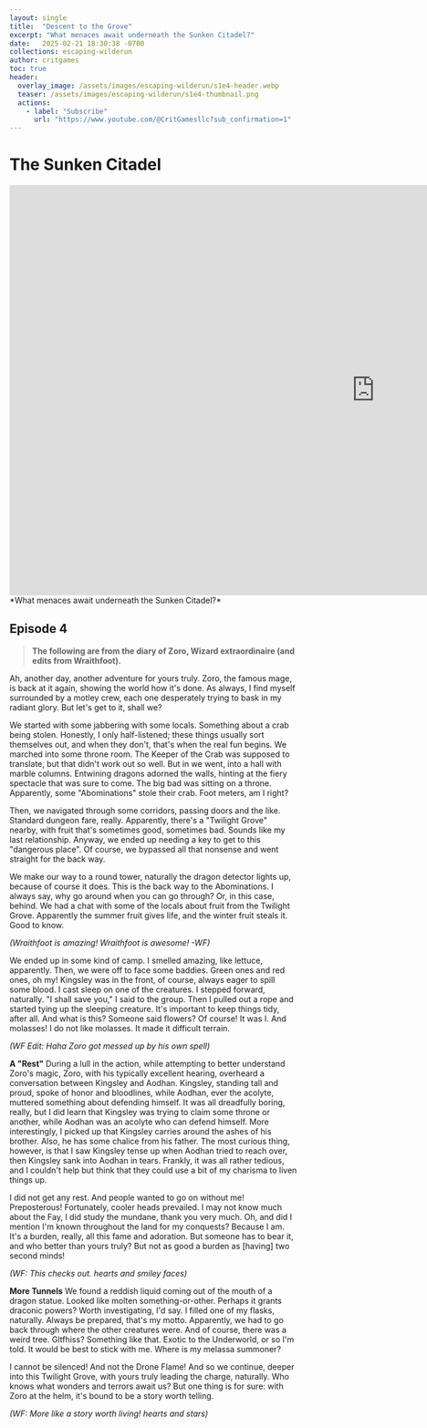 ```yaml
---
layout: single
title:  "Descent to the Grove"
excerpt: "What menaces await underneath the Sunken Citadel?"
date:   2025-02-21 18:30:38 -0700
collections: escaping-wilderun
author: critgames
toc: true
header:
  overlay_image: /assets/images/escaping-wilderun/s1e4-header.webp
  teaser: /assets/images/escaping-wilderun/s1e4-thumbnail.png
  actions:
    - label: "Subscribe"
      url: "https://www.youtube.com/@CritGamesllc?sub_confirmation=1"
---
```


# The Sunken Citadel
<iframe width="1280" height="720" src="https://www.youtube.com/embed/i1RlZE1giXg?si=GZCC9aeQ_QHiyr-G&amp;start=429" title="YouTube video player" frameborder="0" allow="accelerometer; autoplay; clipboard-write; encrypted-media; gyroscope; picture-in-picture; web-share" referrerpolicy="strict-origin-when-cross-origin" allowfullscreen></iframe>
*What menaces await underneath the Sunken Citadel?*

## Episode 4
> **The following are from the diary of Zoro, Wizard extraordinaire (and edits from Wraithfoot).**

Ah, another day, another adventure for yours truly. Zoro, the famous mage, is back at it again, showing the world how it's done. As always, I find myself surrounded by a motley crew, each one desperately trying to bask in my radiant glory. But let's get to it, shall we?

We started with some jabbering with some locals. Something about a crab being stolen. Honestly, I only half-listened; these things usually sort themselves out, and when they don't, that's when the real fun begins. We marched into some throne room. The Keeper of the Crab was supposed to translate, but that didn't work out so well. But in we went, into a hall with marble columns. Entwining dragons adorned the walls, hinting at the fiery spectacle that was sure to come. The big bad was sitting on a throne. Apparently, some "Abominations" stole their crab. Foot meters, am I right?

Then, we navigated through some corridors, passing doors and the like. Standard dungeon fare, really. Apparently, there's a "Twilight Grove" nearby, with fruit that's sometimes good, sometimes bad. Sounds like my last relationship. Anyway, we ended up needing a key to get to this "dangerous place". Of course, we bypassed all that nonsense and went straight for the back way.

We make our way to a round tower, naturally the dragon detector lights up, because of course it does. This is the back way to the Abominations. I always say, why go around when you can go through? Or, in this case, behind. We had a chat with some of the locals about fruit from the Twilight Grove. Apparently the summer fruit gives life, and the winter fruit steals it. Good to know.

*(Wraithfoot is amazing! Wraithfoot is awesome! -WF)*

We ended up in some kind of camp. I smelled amazing, like lettuce, apparently. Then, we were off to face some baddies. Green ones and red ones, oh my! Kingsley was in the front, of course, always eager to spill some blood. I cast sleep on one of the creatures. I stepped forward, naturally. "I shall save you," I said to the group. Then I pulled out a rope and started tying up the sleeping creature. It's important to keep things tidy, after all.
And what is this? Someone said flowers? Of course! It was I. And molasses! I do not like molasses. It made it difficult terrain.

*(WF Edit: Haha Zoro got messed up by his own spell)*

**A "Rest"**
During a lull in the action, while attempting to better understand Zoro's magic, Zoro, with his typically excellent hearing, overheard a conversation between Kingsley and Aodhan. Kingsley, standing tall and proud, spoke of honor and bloodlines, while Aodhan, ever the acolyte, muttered something about defending himself. It was all dreadfully boring, really, but I did learn that Kingsley was trying to claim some throne or another, while Aodhan was an acolyte who can defend himself.
More interestingly, I picked up that Kingsley carries around the ashes of his brother. Also, he has some chalice from his father. The most curious thing, however, is that I saw Kingsley tense up when Aodhan tried to reach over, then Kingsley sank into Aodhan in tears. Frankly, it was all rather tedious, and I couldn't help but think that they could use a bit of my charisma to liven things up.

I did not get any rest. And people wanted to go on without me! Preposterous! Fortunately, cooler heads prevailed. I may not know much about the Fay, I did study the mundane, thank you very much.
Oh, and did I mention I'm known throughout the land for my conquests? Because I am. It's a burden, really, all this fame and adoration. But someone has to bear it, and who better than yours truly? But not as good a burden as [having] two second minds!

*(WF: This checks out. hearts and smiley faces)*

**More Tunnels**
We found a reddish liquid coming out of the mouth of a dragon statue. Looked like molten something-or-other. Perhaps it grants draconic powers? Worth investigating, I'd say. I filled one of my flasks, naturally. Always be prepared, that's my motto.
Apparently, we had to go back through where the other creatures were. And of course, there was a weird tree. Gltfhiss? Something like that. Exotic to the Underworld, or so I'm told. It would be best to stick with me. Where is my melassa summoner?

I cannot be silenced! And not the Drone Flame!
And so we continue, deeper into this Twilight Grove, with yours truly leading the charge, naturally. Who knows what wonders and terrors await us? But one thing is for sure: with Zoro at the helm, it's bound to be a story worth telling.

*(WF: More like a story worth living! hearts and stars)*